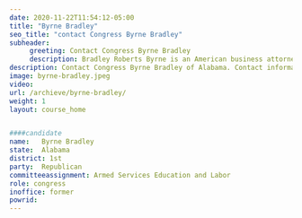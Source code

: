 ```yaml
---
date: 2020-11-22T11:54:12-05:00
title: "Byrne Bradley"
seo_title: "contact Congress Byrne Bradley"
subheader:
     greeting: Contact Congress Byrne Bradley 
     description: Bradley Roberts Byrne is an American business attorney and politician serving as the U.S. Representative for Alabama's 1st congressional district since 2014
description: Contact Congress Byrne Bradley of Alabama. Contact information for Byrne Bradley includes email address, phone number, and mailing address.
image: byrne-bradley.jpeg
video: 
url: /archieve/byrne-bradley/
weight: 1
layout: course_home


####candidate
name:	Byrne Bradley
state:	Alabama
district: 1st
party:	Republican
committeeassignment: Armed Services Education and Labor
role: congress
inoffice: former
powrid: 
---
```


